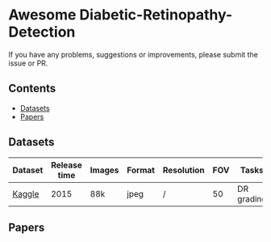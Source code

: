 # Awesome Diabetic-Retinopathy-Detection

If you have any problems, suggestions or improvements, please submit the issue or PR.

## Contents
* [Datasets](#datasets)
* [Papers](#papers)

## Datasets

| Dataset                   | Release time     | Images |  Format   |  Resolution |  FOV  |  Tasks |
|---------------------------|------------------|--------|-----------|-------------|-------|--------|
| [Kaggle](https://www.kaggle.com/c/diabetic-retinopathy-detection/) | 2015 | 88k | jpeg | / | 50 | DR grading |

## Papers

<!--- <a name=""></a> Unsupervised Few-shot Learning via Self-supervised Training [[paper](https://arxiv.org/abs/1912.12178 )]
-->


<!--### Survey
- <a name=""></a> Deep Learning for Person Re-identification: A Survey and Outlook (**arXiv**) [[arxiv](https://arxiv.org/abs/2001.04193)]
-->


<!--### 2020
- <a name=""></a> Uncertainty-aware Multi-shot Knowledge Distillation for Image-based Object Re-identification **(AAAI2020)** [[arxiv](https://arxiv.org/abs/2001.05197)]
-->



